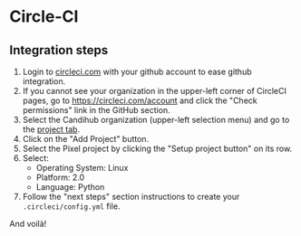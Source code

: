 # Circle-CI

## Integration steps

1. Login to [circleci.com](https://circleci.com) with your github account to
   ease github integration.
2. If you cannot see your organization in the upper-left corner of CircleCI
   pages, go to https://circleci.com/account and click the "Check permissions"
   link in the GitHub section.
3. Select the Candihub organization (upper-left selection menu) and go to the
   [project tab](https://circleci.com/projects/gh/Candihub).
4. Click on the "Add Project" button.
5. Select the Pixel project by clicking the "Setup project button" on its row.
6. Select:
    - Operating System: Linux
    - Platform: 2.0
    - Language: Python
7. Follow the "next steps" section instructions to create your
   `.circleci/config.yml` file.

And voilà!
